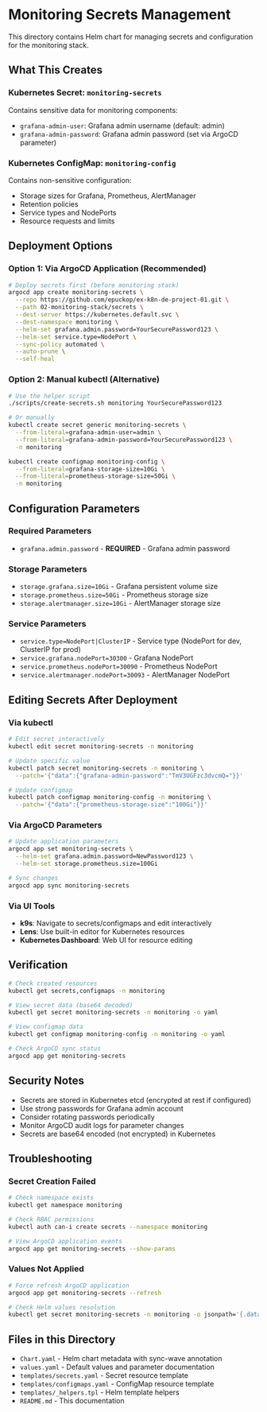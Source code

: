 # Monitoring Secrets Management

This directory contains Helm chart for managing secrets and configuration for the monitoring stack.

## What This Creates

### Kubernetes Secret: `monitoring-secrets`
Contains sensitive data for monitoring components:
- `grafana-admin-user`: Grafana admin username (default: admin)
- `grafana-admin-password`: Grafana admin password (set via ArgoCD parameter)

### Kubernetes ConfigMap: `monitoring-config`  
Contains non-sensitive configuration:
- Storage sizes for Grafana, Prometheus, AlertManager
- Retention policies
- Service types and NodePorts
- Resource requests and limits

## Deployment Options

### Option 1: Via ArgoCD Application (Recommended)

```bash
# Deploy secrets first (before monitoring stack)
argocd app create monitoring-secrets \
  --repo https://github.com/epuckop/ex-k8n-de-project-01.git \
  --path 02-monitoring-stack/secrets \
  --dest-server https://kubernetes.default.svc \
  --dest-namespace monitoring \
  --helm-set grafana.admin.password=YourSecurePassword123 \
  --helm-set service.type=NodePort \
  --sync-policy automated \
  --auto-prune \
  --self-heal
```

### Option 2: Manual kubectl (Alternative)

```bash
# Use the helper script
./scripts/create-secrets.sh monitoring YourSecurePassword123

# Or manually
kubectl create secret generic monitoring-secrets \
  --from-literal=grafana-admin-user=admin \
  --from-literal=grafana-admin-password=YourSecurePassword123 \
  -n monitoring

kubectl create configmap monitoring-config \
  --from-literal=grafana-storage-size=10Gi \
  --from-literal=prometheus-storage-size=50Gi \
  -n monitoring
```

## Configuration Parameters

### Required Parameters
- `grafana.admin.password` - **REQUIRED** - Grafana admin password

### Storage Parameters
- `storage.grafana.size=10Gi` - Grafana persistent volume size
- `storage.prometheus.size=50Gi` - Prometheus storage size
- `storage.alertmanager.size=10Gi` - AlertManager storage size

### Service Parameters  
- `service.type=NodePort|ClusterIP` - Service type (NodePort for dev, ClusterIP for prod)
- `service.grafana.nodePort=30300` - Grafana NodePort
- `service.prometheus.nodePort=30090` - Prometheus NodePort
- `service.alertmanager.nodePort=30093` - AlertManager NodePort

## Editing Secrets After Deployment

### Via kubectl
```bash
# Edit secret interactively
kubectl edit secret monitoring-secrets -n monitoring

# Update specific value
kubectl patch secret monitoring-secrets -n monitoring \
  --patch='{"data":{"grafana-admin-password":"TmV3UGFzc3dvcmQ="}}'

# Update configmap
kubectl patch configmap monitoring-config -n monitoring \
  --patch='{"data":{"prometheus-storage-size":"100Gi"}}'
```

### Via ArgoCD Parameters
```bash
# Update application parameters
argocd app set monitoring-secrets \
  --helm-set grafana.admin.password=NewPassword123 \
  --helm-set storage.prometheus.size=100Gi

# Sync changes
argocd app sync monitoring-secrets
```

### Via UI Tools
- **k9s**: Navigate to secrets/configmaps and edit interactively
- **Lens**: Use built-in editor for Kubernetes resources
- **Kubernetes Dashboard**: Web UI for resource editing

## Verification

```bash
# Check created resources
kubectl get secrets,configmaps -n monitoring

# View secret data (base64 decoded)
kubectl get secret monitoring-secrets -n monitoring -o yaml

# View configmap data
kubectl get configmap monitoring-config -n monitoring -o yaml

# Check ArgoCD sync status
argocd app get monitoring-secrets
```

## Security Notes

- Secrets are stored in Kubernetes etcd (encrypted at rest if configured)
- Use strong passwords for Grafana admin account
- Consider rotating passwords periodically
- Monitor ArgoCD audit logs for parameter changes
- Secrets are base64 encoded (not encrypted) in Kubernetes

## Troubleshooting

### Secret Creation Failed
```bash
# Check namespace exists
kubectl get namespace monitoring

# Check RBAC permissions
kubectl auth can-i create secrets --namespace monitoring

# View ArgoCD application events
argocd app get monitoring-secrets --show-params
```

### Values Not Applied
```bash
# Force refresh ArgoCD application
argocd app get monitoring-secrets --refresh

# Check Helm values resolution
kubectl get secret monitoring-secrets -n monitoring -o jsonpath='{.data.grafana-admin-password}' | base64 -d
```

## Files in this Directory

- `Chart.yaml` - Helm chart metadata with sync-wave annotation
- `values.yaml` - Default values and parameter documentation
- `templates/secrets.yaml` - Secret resource template
- `templates/configmaps.yaml` - ConfigMap resource template
- `templates/_helpers.tpl` - Helm template helpers
- `README.md` - This documentation